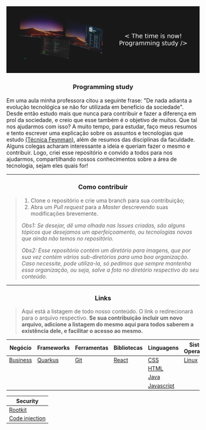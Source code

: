 <img src="imgs/Banner_Programming_Study.jpg"/>

<h3 align="center">Programming study</h3>

Em uma aula minha professora citou a seguinte frase: "De nada adianta a evolução tecnológica se não for utilizada em benefício da sociedade". Desde então estudo mais que nunca para contribuir e fazer a diferença em prol da sociedade, e creio que esse também é o objetivo de muitos. Que tal nos ajudarmos com isso? A muito tempo, para estudar, faço meus resumos e tento escrever uma explicação sobre os assuntos e tecnologias que estudo [(Técnica Feynman)](https://www.youtube.com/watch?v=ks0lH-4H0sA&t=284s), além de resumos das disciplinas da faculdade. Alguns colegas acharam interessante a ideia e queriam fazer o mesmo e contribuir. Logo, criei esse repositório e convido a todos para nos ajudarmos, compartilhando nossos conhecimentos sobre a área de tecnologia, sejam eles quais for!

---

<h3 align="center">Como contribuir</h3>

> 1. Clone o repositório e crie uma branch para sua contribuição;
> 2. Abra um *Pull request* para a *Master* descrevendo suas modificações brevemente.
> 
> *Obs1: Se desejar, dê uma olhada nas *Issues* criadas, são alguns tópicos que desejamos um aperfeiçoamento, ou tecnologias novas que ainda não temos no repositório.* 
> 
> *Obs2: Esse repositório contém um diretório para imagens, que por sua vez contém vários sub-diretórios para uma boa organização. Caso necessite, pode utiliza-la, só pedimos que sempre mantenha essa organização, ou seja, salve a foto no diretório respectivo do seu conteúdo.*

---

<h3 align="center">Links</h3>

> Aqui está a listagem de todo nosso conteúdo. O link o redirecionará para o arquivo respectivo. **Se sua contribuição incluir um novo arquivo, adicione a listagem do mesmo aqui para todos saberem a existência dele, e facilitar o acesso ao mesmo.**

| **Negócio**                       | **Frameworks**                   | **Ferramentas**           | **Bibliotecas**        | **Linguagens**                         | **Sistemas Operacionais**               |
| --------------------------------- | -------------------------------- | ------------------------- | ---------------------- | -------------------------------------- | --------------------------------------- |
| [Business](Business/Business.txt) | [Quarkus](Frameworks/Quarkus.md) | [Git](Ferramentas/Git.md) | [React](Libs/React.md) | [CSS](Linguagens/CSS.md)               | [Linux](Sistemas_Operacionais/Linux.md) |
|                                   |                                  |                           |                        | [HTML](Linguagens/HTML.md)             |                                         |
|                                   |                                  |                           |                        | [Java](Linguagens/Java.md)             |                                         |
|                                   |                                  |                           |                        | [Javascript](Linguagens/Javascript.md) |                                         |

| Security                                     |
| -------------------------------------------- |
| [Rootkit](Security/Rootkit.md)               |
| [Code injection](Security/code_injection.md) |
